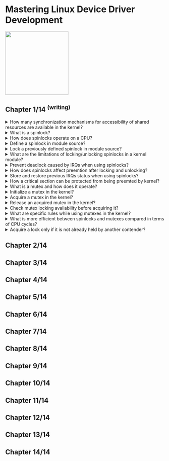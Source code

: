 # Mastering Linux Device Driver Development
<img src="../../covers/9781789342208.jpg" width="200"/>

## Chapter 1/14 <sup>(writing)</sup>

<details>
<summary>How many synchronization mechanisms for accessibility of shared resources are available in the kernel?</summary>

> **Description**
>
> We can enumerate two synchronization mechanisms, as follows:
>
> 1. **Locks**: Used for mutual exclusion. When one contender holds the lock, no other can hold it (others are excluded). The most known locks in the kernel are **spinlocks** and **mutexes**.
>
> A resource is said to be shared when it is accessible by several contenders, whether exclusively or not.
> When it is exclusive, access must be synchronized so that only the allowed contender(s) may own the resource.
>
> The operating system performs mutual exclusion by atomically modifying a variable that holds the current state of the resource, making this visible to all contenders that might access the variable at the same time.
>
> 2. **Conditional variables**: For waiting for a change. These are implemented differently in the kernel as **wait queues** and **completion queues**.
>
> Apart from dealing with the exclusive ownership of a given shared resource, there are situations where it is better to wait for the state of the resource to change.
>
> The Linux kernel does not implement conditional variables, but to achieve the same or even better, the kernel provides the following mechanisms:
>
> * **Wait queue**: To wait for a change — designed to work in concert with locks.
> * **Completion queue**: To wait for the completion of a given computation, mostly used with DMAs.
>
> ---
> **Resources**
> - 1
> ---
> **References**
> ---
</details>

<details>
<summary>What is a spinlock?</summary>

> A *spinlock* is a hardware-based locking primitive that depends on hardware capabilities to provide atomic operations (such as `test_and_set`, which in a non-atomic implementation would result in read, modify, and write operations).
> It is the simplest and the base locking primitive.
>
> When *CPUB* is running, and task B wants to acquire the spinlock while *CPUA* has already called this spinlock's locking function, *CPUB* will simply spin around a `while` loop until the other CPU releases the lock.
>
> This spinning will only happen on multi-core machines because, on a single-core machine, it cannot happen.
>
> A *spinlock* is said to be a lock held by a CPU, in contrast to a *mutex* which is a lock held by a task.
>
> ---
> **Resources**
> - 1
>
> ---
> **References**
> ---
</details>

<details>
<summary>How does spinlocks operate on a CPU?</summary>

> A spinlock operates by disabling the scheduler on the local CPU.
>
> This also means that a task currently running on that CPU cannot be preempted except by **interrupt requests (IRQs)** if they are not disabled on the local CPU.
> In other words, spinlocks protect resources that only one CPU can take/access at a time.
>
> This makes spinlocks suitable for **symmetrical multiprocessing (SMP)** safety and for executing atomic tasks.
>
> ---
> **Resources**
> - 1
> ---
> **References**
> ---
</details>

<details>
<summary>Define a spinlock in module source?</summary>

> A spinlock is created either statically using a `DEFINE_SPINLOCK` macro:
>
> ```c
> static DEFINE_SPINLOCK(my_spinlock);
> ``````
>
> This macro is defined in `include/linux/spinlock_types.h`.
>
> For dynamic (runtime) allocation, it's better to embed the spinlock into a bigger structure, allocating memory for this structure and then calling `spin_lock_init()` on the spinlock element:
>
> ```c
> struct bigger_struct {
>     spinlock_t lock;
>     unsigned int foo;
>     [...]
> };
> static struct bigger_struct *fake_init_function()
> {
>     struct bigger_struct *bs;
>     bs = kmalloc(sizeof(struct bigger_struct), GFP_KERNEL);
>     if (!bs)
>         return -ENOMEM;
>     spin_lock_init(&bs->lock);
>     return bs;
> }
> ``````
>
> ---
> **Resources**
> - 1
>
> ---
> **References**
> ---
</details>

<details>
<summary>Lock a previously defined spinlock in module source?</summary>

> We can lock/unlock the spinlock using `spin_lock()` and `spin_unlock()` inline functions, both defined in `include/linux/spinlock.h`:
>
> ```c
> static __always_inline void spin_unlock(spinlock_t *lock);
> static __always_inline void spin_lock(spinlock_t *lock);
> ``````
>
> ---
> **Resources**
> - 1
> ---
> **References**
> ---
</details>

<details>
<summary>What are the limitations of locking/unlocking spinlocks in a kernel module?</summary>

> Though a spinlock prevents preemption on the local CPU, it does not prevent this CPU from being hogged by an interrupt.
>
> Imagine a situation where the CPU holds a *"spinlock"* on behalf of task A in order to protect a given resource, and an interrupt occurs.
> The CPU will stop its current task and branch to this interrupt handler.
> Now, imagine if this IRQ handler needs to acquire this same spinlock.
> It will infinitely spin in place, trying to acquire a lock already locked by a task that it has preempted which results in a deadlock.
>
> ---
> **Resources**
> - 1
>
> ---
> **References**
> ---
</details>

<details>
<summary>Prevent deadlock caused by IRQs when using spinlocks?</summary>

> **Description**
>
> To address this issue, the Linux kernel provides `_irq` variant functions for spinlocks, which, in addition to disabling/enabling preemption, also disable/enable interrupts on the local CPU.
> These functions are `spin_lock_irq()` and `spin_unlock_irq()`, defined as follows:
>
> ```c
> static void spin_unlock_irq(spinlock_t *lock)
> static void spin_lock_irq(spinlock_t *lock)
> ``````
>
> ---
> **Resources**
> - 1
>
> ---
> **References**
> ---
</details>

<details>
<summary>How does spinlocks affect preemtion after locking and unlocking?</summary>

> `spin_lock()` and all its variants automatically call `preempt_disable()`, which disables preemption on the local CPU, while `spin_unlock()` and its variants call `preempt_enable()`, which tries to enable preemption, and which internally calls schedule() if enabled.
> `spin_unlock()` is then a preemption point and might re-enable preemption.
>
> ---
> **Resources**
> - 1
> ---
> **References**
> ---
</details>

<details>
<summary>Store and restore previous IRQs status when using spinlocks?</summary>

> `spin_lock_irq()` function is unsafe when called from IRQs off-context as its counterpart `spin_unlock_irq()` will dumbly enable IRQs, with the risk of enabling those that were not enabled while `spin_lock_irq()` was invoked.
> It makes sense to use `spin_lock_irq()` only when you know that interrupts are enabled.
>
> To achieve this, the kernel provides `_irqsave` variant functions that behave exactly like the `_irq` ones, with saving and restoring interrupts status features in addition.
> These are `spin_lock_irqsave()` and `spin_lock_irqrestore()`, defined as follows:
>
> ```c
> spin_lock_irqsave(spinlock_t *lock, unsigned long flags)
> spin_unlock_irqrestore(spinlock_t *lock, unsigned long flags)
> ``````
>
> `spin_lock()` and all its variants automatically call `preempt_disable()`, which disables preemption on the local CPU, while `spin_unlock()` and its variants call `preempt_enable()`, which tries to enable preemption, and which internally calls `schedule()` if enabled depending on the current value of the counter, whose current value should be 0.</br>
> It tries because it depends on whether other spinlocks are locked, which would affect the value of the preemption counter.
> `spin_unlock()` is then a preemption point and might re-enable preemption.
>
> ---
> **Resources**
> - 1
> ---
> **References**
> ---
</details>

<details>
<summary>How a critical section can be protected from being preemted by kernel?</summary>

> **Description**
>
> Though disabling interrupts may prevent kernel preemption nothing prevents the protected section from invoking the `schedule()` function.
> The kernel disables or enables the scheduler, and thus preemtion, by increasing or decreasing a kernel global and per-CPU variable called `preempt_count` with 0 as default value.
> This variable is checked by the `schedule()` function and when it is greater than 0, the scheduler simply returns and does nothing.
> This variable is incremented at each invocation of a `spin_lock*()` family function.
> On the other side, releasing a spinlock decrements it from 1, and whenever it reaches 0, the scheduler is invoked, meaning that your critical section would not be that atomic.
>
> Thus, disabling interrupts protects you from kernel preemption only in cases where the protected code does not trigger preemption itself.
> That said, code that locked a spinlock may not sleep as there would be no way to wake it up as timer interrupts and/or schedulers are disabled on the local CPU.
>
> ---
> **Resources**
> - 1
>
> ---
> **References**
> ---
</details>

<details>
<summary>What is a mutex and how does it operate?</summary>

> **Description**
>
> It behaves exactly like a *spinlock*, with the only difference being that your code can sleep.
> A spinlock is a lock held by a CPU, a mutex, on the other hand, is a lock held by a task.
>
> A mutex is a simple data structure that embeds a wait queue to put contenders to sleep and a spinlock to protect access to this wait queue.
>
> ```c
> struct mutex {
>     atomic_long_t owner;
>     spinlock_t wait_lock;
> #ifdef CONFIG_MUTEX_SPIN_ON_OWNER
>     struct optimistic_spin_queue osq; /* Spinner MCS lock */
> #endif
>     struct list_head wait_list;
>     [...]
> };
> ``````
>
> The mutex APIs can be found in the `include/linux/mutex.h` header file.
>
> ---
> **Resources**
> - 1
>
> ---
> **References**
> ---
</details>

<details>
<summary>Initialize a mutex in the kernel?</summary>

> As for other kernel core data structures, there is a static initialization:
>
> ```c
> static DEFINE_MUTEX(my_mutex);
> ``````
>
> A second approach the kernel offers is dynamic initialization, possible thanks to a call to a `__mutex_init()` low-level function, which is actually wrapped by a much more user-friendly macro, `mutex_init()`.
>
> ```c
> struct fake_data {
>     struct i2c_client *client;
>     u16 reg_conf;
>     struct mutex mutex;
> };
>
> static int fake_probe(struct i2c_client *client)
> {
>     [...]
>         mutex_init(&data->mutex);
>     [...]
> }
> ``````
>
> ---
> **Resources**
> - 1
> ---
> **References**
> ---
</details>

<details>
<summary>Acquire a mutex in the kernel?</summary>

> Acquiring (aka locking) a mutex is as simple as calling one of the following three functions:
>
> ```c
> void mutex_lock(struct mutex *lock);
> int mutex_lock_interruptible(struct mutex *lock);
> int mutex_lock_killable(struct mutex *lock);
> ``````
>
> With `mutex_lock()`, your task will be put in an uninterruptible sleep state (`TASK_UNINTERRUPTIBLE`) while waiting for the mutex to be released if it is held by another task.
>
> `mutex_lock_interruptible()` will put your task in an interruptible sleep state, in which the sleep can be interrupted by any signal.
>
> `mutex_lock_killable()` will allow your sleeping task to be interrupted only by signals that actually kill the task.
>
> Each of these functions returns 0 if the lock has been acquired successfully.
> Moreover, interruptible variants return `-EINTR` when the locking attempt was interrupted by a signal.
>
> ---
> **Resources**
> - 1
>
> ---
> **References**
> ---
</details>

<details>
<summary>Release an acquired mutex in the kernel?</summary>

> Whichever locking function is used, only the mutex owner should release the mutex using `mutex_unlock()`:
>
> ```c
> void mutex_unlock(struct mutex *lock);
> ``````
>
> ---
> **Resources**
> - 1
> ---
> **References**
> ---
</details>

<details>
<summary>Check mutex locking availability before acquiring it?</summary>

> **Description**
>
> ```c
> static bool mutex_is_locked(struct mutex *lock);
> ``````
>
> This function simply checks if the mutex owner is `NULL` and returns `true` if so or `false` otherwise.
>
> ---
> **Resources**
> - 1
> ---
> **References**
> ---
</details>

<details>
<summary>What are specific rules while using mutexes in the kernel?</summary>

> The most important ones are enumerated in the `include/linux/mutex.h` kernel mutex API header file, and some of these are outlined here:
>
> * A mutex can be held by one and only one task at a time.
> * Once held, the mutex can only be unlocked by the owner which is the task that locked it.
> * Multiple, recursive, or nested locks/unlocks are not allowed.
> * A mutex object must be initialized via the API. It must not be initialized by copying nor by using `memset()`, just as held mutexes must not be reinitialized.
> * A task that holds a mutex may not exit, just as memory areas where held locks reside must not be freed.
> * Mutexes may not be used in hardware or software interrupt contexts such as tasklets and timers.
>
> All this makes mutexes suitable for the following cases:
>
> * Locking only in the user context.
> * If the protected resource is not accessed from an IRQ handler and the operations need not be atomic.
>
> ---
> **Resources**
> - 1
> ---
> **References**
> ---
</details>

<details>
<summary>What is more efficient between spinlocks and mutexes compared in terms of CPU cycles?</summary>

> **Description**
>
> It may be cheaper to use spinlocks for very small critical sections since the spinlock only suspends the scheduler and starts spinning, compared to the cost of using a mutex, which needs to suspend the current task and insert it into the mutex's wait queue, requiring the scheduler to switch to another task and rescheduling the sleeping task once the mutex is released.
>
> ---
> **Resources**
> - 1
>
> ---
> **References**
> ---
</details>

<details>
<summary>Acquire a lock only if it is not already held by another contender?</summary>

> Such methods try to acquire the lock and immediately return a status value, showing whether the lock has been successfully locked or not.
>
> Both spinlock and mutex APIs provide a trylock method.
> These are, respectively, `spin_trylock()` and `mutex_trylock()`
>
> Both methods return 0 on failure (the lock is already locked) or 1 on success (lock acquired).
> Thus, it makes sense to use these functions along with an if statement:
>
> ```c
> int mutex_trylock(struct mutex *lock)
> ``````
>
> `spin_trylock()` will lock the spinlock if it is not already locked, just as the `spin_lock()` method does.
> However, it immediately returns 0 without spinning in cases where the spinlock is already locked:
>
> ```c
> static DEFINE_SPINLOCK(foo_lock);
>
> static void foo(void)
> {
>     if (!spin_trylock(&foo_lock)) {
>         /* Failure! the spinlock is already locked */
>         return;
>     }
>
>     /*
>      * reaching this part of the code means that the
>      * spinlock has been successfully locked
>      */
>     spin_unlock(&foo_lock);
> }
> ``````
>
> ---
> **Resources**
> - 1
>
> ---
> **References**
> ---
</details>

## Chapter 2/14
## Chapter 3/14
## Chapter 4/14
## Chapter 5/14
## Chapter 6/14
## Chapter 7/14
## Chapter 8/14
## Chapter 9/14
## Chapter 10/14
## Chapter 11/14
## Chapter 12/14
## Chapter 13/14
## Chapter 14/14
